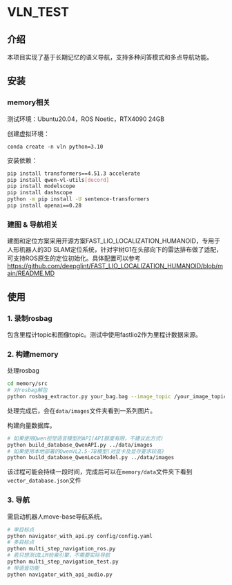 # VLN_TEST
## 介绍
本项目实现了基于长期记忆的语义导航，支持多种问答模式和多点导航功能。
## 安装
### memory相关
测试环境：Ubuntu20.04，ROS Noetic，RTX4090 24GB

创建虚拟环境：

`conda create -n vln python=3.10`

安装依赖：
```bash
pip install transformers==4.51.3 accelerate
pip install qwen-vl-utils[decord]
pip install modelscope
pip install dashscope
python -m pip install -U sentence-transformers
pip install openai==0.28
```
### 建图 & 导航相关
建图和定位方案采用开源方案FAST_LIO_LOCALIZATION_HUMANOID，专用于人形机器人的3D SLAM定位系统，针对宇树G1在头部向下的雷达排布做了适配，可支持ROS原生的定位初始化。具体配置可以参考
https://github.com/deepglint/FAST_LIO_LOCALIZATION_HUMANOID/blob/main/README.MD
## 使用
### 1. 录制rosbag
包含里程计topic和图像topic。测试中使用fastlio2作为里程计数据来源。
### 2. 构建memory
处理rosbag
```bash
cd memory/src
# 对rosbag解包
python rosbag_extractor.py your_bag.bag --image_topic /your_image_topic --odom_topic /your_odom_topic
```
处理完成后，会在`data/images`文件夹看到一系列图片。

构建向量数据库。
```bash
# 如果使用Qwen视觉语言模型的API(API额度有限，不建议此方式)
python build_database_QwenAPI.py ../data/images
# 如果使用本地部署的QwenVL2.5-7B模型(对显卡及显存要求较高)
python build_database_QwenLocalModel.py ../data/images
```
该过程可能会持续一段时间，完成后可以在`memory/data`文件夹下看到`vector_database.json`文件
### 3. 导航
需启动机器人move-base导航系统。
```bash
# 单目标点
python navigator_with_api.py config/config.yaml
# 多目标点
python multi_step_navigation_ros.py
# 若只想测试LLM检索引擎，不需要实际导航
python multi_step_navigation_test.py
# 带语音功能
python navigator_with_api_audio.py
```

